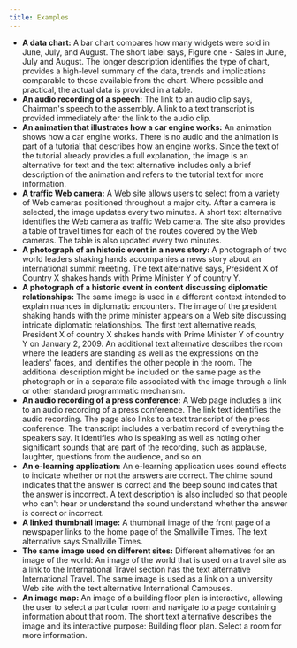 ```yaml
---
title: Examples
---
```


- **A data chart:** A bar chart compares how many widgets were sold in June, July, and August. The short label says, Figure one - Sales in June, July and August. The longer description identifies the type of chart, provides a high-level summary of the data, trends and implications comparable to those available from the chart. Where possible and practical, the actual data is provided in a table.
- **An audio recording of a speech:** The link to an audio clip says, Chairman's speech to the assembly. A link to a text transcript is provided immediately after the link to the audio clip.
- **An animation that illustrates how a car engine works:** An animation shows how a car engine works. There is no audio and the animation is part of a tutorial that describes how an engine works. Since the text of the tutorial already provides a full explanation, the image is an alternative for text and the text alternative includes only a brief description of the animation and refers to the tutorial text for more information.
- **A traffic Web camera:** A Web site allows users to select from a variety of Web cameras positioned throughout a major city. After a camera is selected, the image updates every two minutes. A short text alternative identifies the Web camera as traffic Web camera. The site also provides a table of travel times for each of the routes covered by the Web cameras. The table is also updated every two minutes.
- **A photograph of an historic event in a news story:** A photograph of two world leaders shaking hands accompanies a news story about an international summit meeting. The text alternative says, President X of Country X shakes hands with Prime Minister Y of country Y.
- **A photograph of a historic event in content discussing diplomatic relationships:** The same image is used in a different context intended to explain nuances in diplomatic encounters. The image of the president shaking hands with the prime minister appears on a Web site discussing intricate diplomatic relationships. The first text alternative reads, President X of country X shakes hands with Prime Minister Y of country Y on January 2, 2009. An additional text alternative describes the room where the leaders are standing as well as the expressions on the leaders' faces, and identifies the other people in the room. The additional description might be included on the same page as the photograph or in a separate file associated with the image through a link or other standard programmatic mechanism.
- **An audio recording of a press conference:** A Web page includes a link to an audio recording of a press conference. The link text identifies the audio recording. The page also links to a text transcript of the press conference. The transcript includes a verbatim record of everything the speakers say. It identifies who is speaking as well as noting other significant sounds that are part of the recording, such as applause, laughter, questions from the audience, and so on.
- **An e-learning application:** An e-learning application uses sound effects to indicate whether or not the answers are correct. The chime sound indicates that the answer is correct and the beep sound indicates that the answer is incorrect. A text description is also included so that people who can't hear or understand the sound understand whether the answer is correct or incorrect.
- **A linked thumbnail image:** A thumbnail image of the front page of a newspaper links to the home page of the Smallville Times. The text alternative says Smallville Times.
- **The same image used on different sites:** Different alternatives for an image of the world: An image of the world that is used on a travel site as a link to the International Travel section has the text alternative International Travel. The same image is used as a link on a university Web site with the text alternative International Campuses.
- **An image map:** An image of a building floor plan is interactive, allowing the user to select a particular room and navigate to a page containing information about that room. The short text alternative describes the image and its interactive purpose: Building floor plan. Select a room for more information.